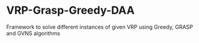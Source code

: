 # VRP-Grasp-Greedy-DAA
Framework to solve different instances of given VRP using Greedy, GRASP and GVNS algorithms
